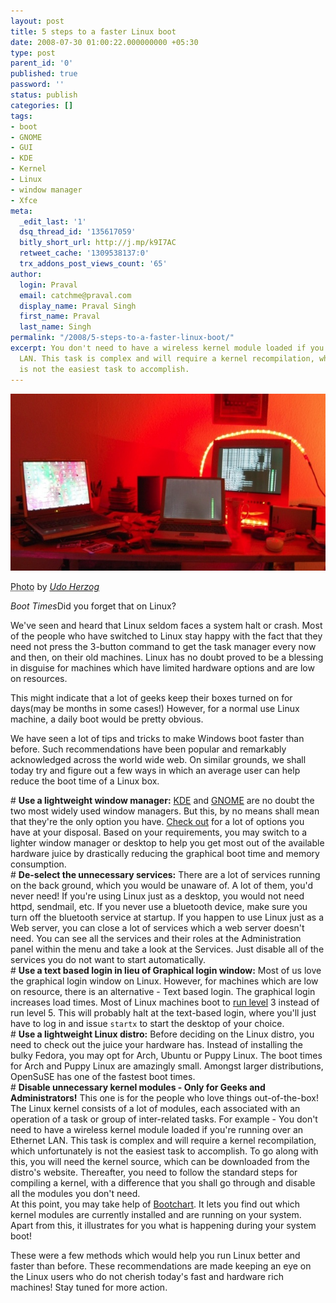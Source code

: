 ```yaml
---
layout: post
title: 5 steps to a faster Linux boot
date: 2008-07-30 01:00:22.000000000 +05:30
type: post
parent_id: '0'
published: true
password: ''
status: publish
categories: []
tags:
- boot
- GNOME
- GUI
- KDE
- Kernel
- Linux
- window manager
- Xfce
meta:
  _edit_last: '1'
  dsq_thread_id: '135617059'
  bitly_short_url: http://j.mp/k9I7AC
  retweet_cache: '1309538137:0'
  trx_addons_post_views_count: '65'
author:
  login: Praval
  email: catchme@praval.com
  display_name: Praval Singh
  first_name: Praval
  last_name: Singh
permalink: "/2008/5-steps-to-a-faster-linux-boot/"
excerpt: You don't need to have a wireless kernel module loaded if you're on Ethernet
  LAN. This task is complex and will require a kernel recompilation, which unfortunately
  is not the easiest task to accomplish.
---
```

<div class="figure"><img src="/static/2008/07/linux-boot-time.jpg" alt="Efficient Boot Time in Linux" />
<p class="credit"><abbr class="type" title="Photograph">Photo</abbr> by <cite><a href="http://www.flickr.com/photos/udo/241045585/">Udo Herzog</a></cite></p>
<p class="caption"><em class="title">Boot Times</em>Did you forget that on Linux?</p>
</div>

<p>We've seen and heard that Linux seldom faces a system halt or crash. Most of the people who have switched to Linux stay happy with the fact that they need not press the 3-button command to get the task manager every now and then, on their old machines. Linux has no doubt proved to be a blessing in disguise for machines which have limited hardware options and are low on resources.</p>
<p>This might indicate that a lot of geeks keep their boxes turned on for days(may be months in some cases!) However, for a normal use Linux machine, a daily boot would be pretty obvious. </p>
<p>We have seen a lot of tips and tricks to make Windows boot faster than before. Such recommendations have been popular and remarkably acknowledged across the world wide web. On similar grounds, we shall today try and figure out a few ways in which an average user can help reduce the boot time of a Linux box.</p>
<p># <strong>Use a lightweight window manager:</strong> <a href="http://www.kde.org/">KDE</a> and <a href="http://www.gnome.org/">GNOME</a> are no doubt the two most widely used window managers. But this, by no means shall mean that they're the only option you have. <a href="http://xwinman.org/">Check out</a> for a lot of options you have at your disposal. Based on your requirements, you may switch to a lighter window manager or desktop to help you get most out of the available hardware juice by drastically reducing the graphical boot time and memory consumption.<br />
# <strong>De-select the unnecessary services:</strong> There are a lot of services running on the back ground, which you would be unaware of. A lot of them, you'd never need! If you're using Linux just as a desktop, you would not need httpd, sendmail, etc. If you never use a bluetooth device, make sure you turn off the bluetooth service at startup. If you happen to use Linux just as a Web server, you can close a lot of services which a web server doesn't need. You can see all the services and their roles at the Administration panel within the menu and take a look at the Services. Just disable all of the services you do not want to start automatically.<br />
# <strong>Use a text based login in lieu of Graphical login window:</strong> Most of us love the graphical login window on Linux. However, for machines which are low on resource, there is an alternative - Text based login. The graphical login increases load times. Most of Linux machines boot to <a href="http://www.linfo.org/runlevel_def.html">run level</a> 3 instead of run level 5. This will probably halt at the text-based login, where you'll just have to log in and issue <code>startx</code> to start the desktop of your choice.<br />
# <strong>Use a lightweight Linux distro:</strong> Before deciding on the Linux distro, you need to check out the juice your hardware has. Instead of installing the bulky Fedora, you may opt for Arch, Ubuntu or Puppy Linux. The boot times for Arch and Puppy Linux are amazingly small. Amongst larger distributions, OpenSuSE has one of the fastest boot times.<br />
# <strong>Disable unnecessary kernel modules - Only for Geeks and Administrators!</strong> This one is for the people who love things out-of-the-box! The Linux kernel consists of a lot of modules, each associated with an operation of a task or group of inter-related tasks. For example - You don't need to have a wireless kernel module loaded if you're running over an Ethernet LAN. This task is complex and will require a kernel recompilation, which unfortunately is not the easiest task to accomplish. To go along with this, you will need the kernel source, which can be downloaded from the distro's website. Thereafter, you need to follow the standard steps for compiling a kernel, with a difference that you shall go through and disable all the modules you don't need.<br />
At this point, you may take help of <a href="http://www.bootchart.org/">Bootchart</a>. It lets you find out which kernel modules are currently installed and are running on your system. Apart from this, it illustrates for you what is happening during your system boot!</p>
<p>These were a few methods which would help you run Linux better and faster than before. These recommendations are made keeping an eye on the Linux users who do not cherish today's fast and hardware rich machines! Stay tuned for more action.</p>
